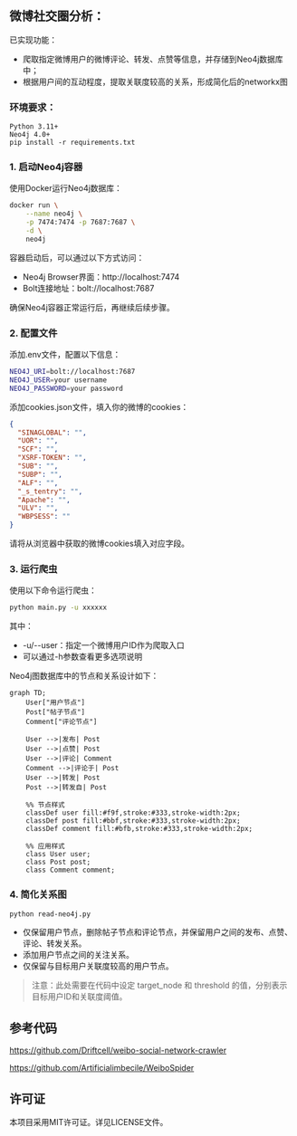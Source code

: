 ## 微博社交圈分析：
已实现功能：
* 爬取指定微博用户的微博评论、转发、点赞等信息，并存储到Neo4j数据库中；
* 根据用户间的互动程度，提取关联度较高的关系，形成简化后的networkx图

  
### 环境要求：

```
Python 3.11+
Neo4j 4.0+
pip install -r requirements.txt
```


### 1. 启动Neo4j容器

使用Docker运行Neo4j数据库：

```bash
docker run \
    --name neo4j \
    -p 7474:7474 -p 7687:7687 \
    -d \
    neo4j
```

容器启动后，可以通过以下方式访问：

- Neo4j Browser界面：http://localhost:7474
- Bolt连接地址：bolt://localhost:7687

确保Neo4j容器正常运行后，再继续后续步骤。

### 2. 配置文件

添加.env文件，配置以下信息：

```bash
NEO4J_URI=bolt://localhost:7687
NEO4J_USER=your username
NEO4J_PASSWORD=your password
```

添加cookies.json文件，填入你的微博的cookies：

```json
{
  "SINAGLOBAL": "",
  "UOR": "",
  "SCF": "",
  "XSRF-TOKEN": "",
  "SUB": "",
  "SUBP": "",
  "ALF": "",
  "_s_tentry": "",
  "Apache": "",
  "ULV": "",
  "WBPSESS": ""
}
```

请将从浏览器中获取的微博cookies填入对应字段。

### 3. 运行爬虫

使用以下命令运行爬虫：

```bash
python main.py -u xxxxxx
```

其中：

- -u/--user：指定一个微博用户ID作为爬取入口
- 可以通过-h参数查看更多选项说明



Neo4j图数据库中的节点和关系设计如下：

```mermaid
graph TD;
    User["用户节点"]
    Post["帖子节点"]
    Comment["评论节点"]
    
    User -->|发布| Post
    User -->|点赞| Post
    User -->|评论| Comment
    Comment -->|评论于| Post
    User -->|转发| Post
    Post -->|转发自| Post
    
    %% 节点样式
    classDef user fill:#f9f,stroke:#333,stroke-width:2px;
    classDef post fill:#bbf,stroke:#333,stroke-width:2px;
    classDef comment fill:#bfb,stroke:#333,stroke-width:2px;
    
    %% 应用样式
    class User user;
    class Post post;
    class Comment comment;
```
### 4. 简化关系图


```bash
python read-neo4j.py
```

* 仅保留用户节点，删除帖子节点和评论节点，并保留用户之间的发布、点赞、评论、转发关系。
* 添加用户节点之间的关注关系。
* 仅保留与目标用户关联度较高的用户节点。

> 注意：此处需要在代码中设定 target_node 和 threshold 的值，分别表示目标用户ID和关联度阈值。




## 参考代码
https://github.com/Driftcell/weibo-social-network-crawler

https://github.com/Artificialimbecile/WeiboSpider

## 许可证

本项目采用MIT许可证。详见LICENSE文件。